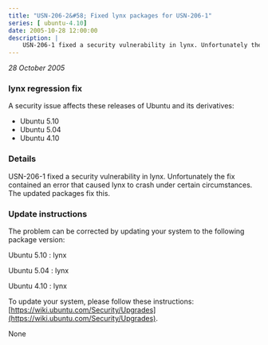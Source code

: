 ```yaml
---
title: "USN-206-2&#58; Fixed lynx packages for USN-206-1"
series: [ ubuntu-4.10]
date: 2005-10-28 12:00:00
description: |
    USN-206-1 fixed a security vulnerability in lynx. Unfortunately the fix contained an error that caused lynx to crash under certain circumstances. The updated packages fix this.
--- 
```

 
 

*28 October 2005*

### lynx regression fix

A security issue affects these releases of Ubuntu and its derivatives:

* Ubuntu 5.10
* Ubuntu 5.04
* Ubuntu 4.10

### Details

USN-206-1 fixed a security vulnerability in lynx. Unfortunately the fix contained an error that caused lynx to crash under certain circumstances. The updated packages fix this.

### Update instructions

The problem can be corrected by updating your system to the following package version:

Ubuntu 5.10
 : lynx 

Ubuntu 5.04
 : lynx 

Ubuntu 4.10
 : lynx 

To update your system, please follow these instructions: [https://wiki.ubuntu.com/Security/Upgrades](https://wiki.ubuntu.com/Security/Upgrades).

None

